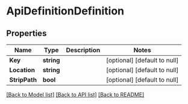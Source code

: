 # ApiDefinitionDefinition

## Properties
Name | Type | Description | Notes
------------ | ------------- | ------------- | -------------
**Key** | **string** |  | [optional] [default to null]
**Location** | **string** |  | [optional] [default to null]
**StripPath** | **bool** |  | [optional] [default to null]

[[Back to Model list]](../README.md#documentation-for-models) [[Back to API list]](../README.md#documentation-for-api-endpoints) [[Back to README]](../README.md)

